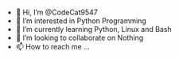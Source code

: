 - 👋 Hi, I’m @CodeCat9547
- 👀 I’m interested in Python Programming
- 🌱 I’m currently learning Python, Linux and Bash
- 💞️ I’m looking to collaborate on Nothing
- 📫 How to reach me ...

<!---
CodeCat9547/CodeCat9547 is a ✨ special ✨ repository because its `README.md` (this file) appears on your GitHub profile.
You can click the Preview link to take a look at your changes.
--->
